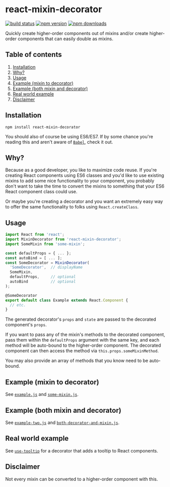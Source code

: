 # react-mixin-decorator

[![build status](https://img.shields.io/travis/timbur/react-mixin-decorator/master.svg?style=flat-square)](https://travis-ci.org/timbur/react-mixin-decorator) [![npm version](https://img.shields.io/npm/v/react-mixin-decorator.svg?style=flat-square)](https://www.npmjs.com/package/react-mixin-decorator)
[![npm downloads](https://img.shields.io/npm/dm/react-mixin-decorator.svg?style=flat-square)](https://www.npmjs.com/package/react-mixin-decorator)

Quickly create higher-order components out of mixins and/or create higher-order components that can easily double as mixins.


## Table of contents

1.  [Installation](#installation)
2.  [Why?](#why)
3.  [Usage](#usage)
4.  [Example (mixin to decorator)](#example-mixin-to-decorator)
5.  [Example (both mixin and decorator)](#example-both-mixin-and-decorator)
6.  [Real world example](#real-world-example)
7.  [Disclaimer](#disclaimer)


## Installation

```
npm install react-mixin-decorator
```

You should also of course be using ES6/ES7.  If by some chance you're reading this and aren't aware of [`Babel`](https://babeljs.io), check it out.


## Why?

Because as a good developer, you like to maximize code reuse.  If you're creating React components using ES6 classes and you'd like to use existing mixins to add some nice functionality to your component, you probably don't want to take the time to convert the mixins to something that your ES6 React component class could use.

Or maybe you're creating a decorator and you want an extremely easy way to offer the same functionality to folks using `React.createClass`.


## Usage

```js
import React from 'react';
import MixinDecorator from 'react-mixin-decorator';
import SomeMixin from 'some-mixin';

const defaultProps = { ... };
const autoBind = [ ... ];
const SomeDecorator = MixinDecorator(
  'SomeDecorator',  // displayName
  SomeMixin,
  defaultProps,     // optional
  autoBind          // optional
);

@SomeDecorator
export default class Example extends React.Component {
  // etc.
}
```

The generated decorator's `props` and `state` are passed to the decorated component's `props`.

If you want to pass any of the mixin's methods to the decorated component, pass them within the `defaultProps` argument with the same key, and each method will be auto-bound to the higher-order component.  The decorated component can then access the method via `this.props.someMixinMethod`.

You may also provide an array of methods that you know need to be auto-bound.


## Example (mixin to decorator)

See [`example.js`](https://github.com/timbur/react-mixin-decorator/blob/master/examples/example.js) and [`some-mixin.js`](https://github.com/timbur/react-mixin-decorator/blob/master/examples/some-mixin.js).


## Example (both mixin and decorator)

See [`example-two.js`](https://github.com/timbur/react-mixin-decorator/blob/master/examples/example-two.js) and [`both-decorator-and-mixin.js`](https://github.com/timbur/react-mixin-decorator/blob/master/examples/both-decorator-and-mixin.js).


## Real world example

See [`use-tooltip`](https://github.com/loggur/use-tooltip) for a decorator that adds a tooltip to React components.


## Disclaimer

Not every mixin can be converted to a higher-order component with this.

